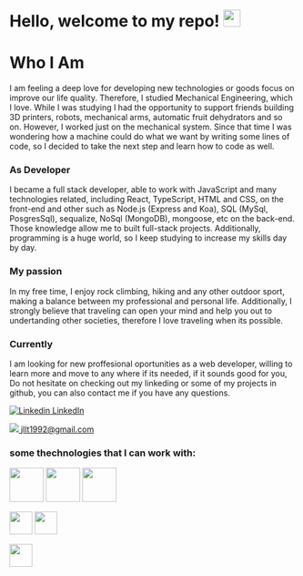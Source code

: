 # Hello, welcome to my repo! <img src="https://raw.githubusercontent.com/MartinHeinz/MartinHeinz/master/wave.gif" width="30px">

# Who I Am


I am feeling a deep love for developing new technologies or goods focus on improve our life quality. Therefore,  I studied Mechanical Engineering, which I love. While I was studying I had the opportunity to support friends building 3D printers,   robots, mechanical arms, automatic fruit dehydrators and so on. However, I worked just on the mechanical system. Since that time I was wondering how a machine could do what we want by writing some lines of code, so I decided to take the next step and learn how to code as well.

### As Developer 
I became a full stack developer,  able to work with JavaScript and many technologies related, including React, TypeScript,  HTML and CSS, on the front-end and other such as Node.js (Express and Koa), SQL (MySql, PosgresSql), sequalize, NoSql (MongoDB), mongoose, etc on the back-end. Those knowledge allow me to built full-stack projects. Additionally, programming is a huge world, so I keep studying to increase my skills day by day.

### My passion
In my free time, I enjoy rock climbing, hiking and any other outdoor sport, making a balance between my professional and personal life. Additionally, I strongly believe that traveling can open your mind and help you out to undertanding other societies, therefore I love traveling when its possible.


### Currently
I am looking for new proffesional oportunities as a web developer, willing to learn more and move to any where if its needed, if it sounds good for you, Do not hesitate on checking out my linkeding or some of my projects in github, you can also contact me if you have any questions.

[![Linkedin](https://i.stack.imgur.com/gVE0j.png) LinkedIn](https://www.linkedin.com/in/jose-lamas/)
&nbsp;

<a href="jllt1992@gmail.com"><img src="https://img.shields.io/badge/gmail-%23DD0031.svg?&style=for-the-badge&logo=gmail&logoColor=white"/> jllt1992@gmail.com</a>


### some thechnologies that I can work with: 

 <img src="https://seeklogo.com/images/N/nodejs-logo-FBE122E377-seeklogo.com.png" width="60px"> <img src="https://images.vexels.com/media/users/3/166382/isolated/preview/1ad81b62ad0ec81a584bc22016fd016f-lenguaje-de-programaci-oacute-n-html-plano-by-vexels.png" width="60px">  <img src="https://www.google.com/search?q=css%20logo%20png&tbm=isch&hl=es-419&sa=X&ved=0CB0QtI8BKABqFwoTCKjSts-R5O8CFQAAAAAdAAAAABAG&biw=1905&bih=855#imgrc=rMGQSLV-OuuyHM" width="60px">

 <img src="https://upload.wikimedia.org/wikipedia/commons/thumb/4/47/React.svg/1200px-React.svg.png" width="40px"> <img src="https://upload.wikimedia.org/wikipedia/commons/thumb/4/4c/Typescript_logo_2020.svg/1200px-Typescript_logo_2020.svg.png" width="40px">
 
  <img src="https://upload.wikimedia.org/wikipedia/commons/thumb/9/96/Sass_Logo_Color.svg/1280px-Sass_Logo_Color.svg.png" width="40px">
  




